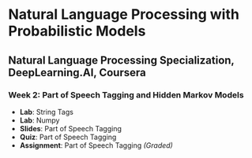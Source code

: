 # Natural Language Processing with Probabilistic Models

## Natural Language Processing Specialization, DeepLearning.AI, Coursera

### Week 2: Part of Speech Tagging and Hidden Markov Models

- **Lab**: String Tags
- **Lab**: Numpy
- **Slides**: Part of Speech Tagging
- **Quiz**: Part of Speech Tagging
- **Assignment**: Part of Speech Tagging *(Graded)*
